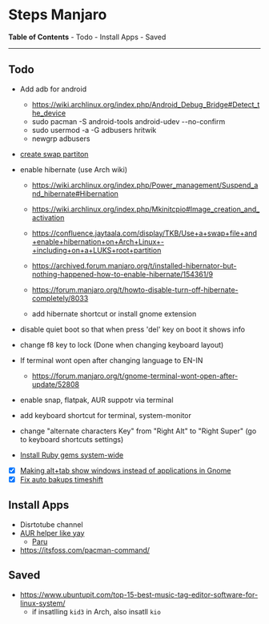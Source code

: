 # Steps Manjaro


**Table of Contents**
    - Todo
    - Install Apps
    - Saved


--- 


## Todo

- Add adb for android
	- https://wiki.archlinux.org/index.php/Android_Debug_Bridge#Detect_the_device
	- sudo pacman -S android-tools android-udev --no-confirm
	- sudo usermod -a -G adbusers hritwik
	- newgrp adbusers

- [create swap partiton](https://wiki.manjaro.org/index.php/Swap)

- enable hibernate (use Arch wiki)
	- https://wiki.archlinux.org/index.php/Power_management/Suspend_and_hibernate#Hibernation
	- https://wiki.archlinux.org/index.php/Mkinitcpio#Image_creation_and_activation
	
	- https://confluence.jaytaala.com/display/TKB/Use+a+swap+file+and+enable+hibernation+on+Arch+Linux+-+including+on+a+LUKS+root+partition
	- https://archived.forum.manjaro.org/t/installed-hibernator-but-nothing-happened-how-to-enable-hibernate/154361/9
	
	- https://forum.manjaro.org/t/howto-disable-turn-off-hibernate-completely/8033
	
	- add hibernate shortcut or install gnome extension

- disable quiet boot so that when press 'del' key on boot it shows info
- change f8 key to lock (Done when changing keyboard layout)
- If terminal wont open after changing language to EN-IN
	- https://forum.manjaro.org/t/gnome-terminal-wont-open-after-update/52808

- enable snap, flatpak, AUR suppotr via terminal
- add keyboard shortcut for terminal, system-monitor
- change "alternate characters Key" from "Right Alt" to "Right Super" (go to keyboard shortcuts settings)
- [Install Ruby gems system-wide](https://wiki.archlinux.org/index.php/ruby#Installing_Ruby)

- [x] [Making alt+tab show windows instead of applications in Gnome](https://bbs.archlinux.org/viewtopic.php?id=228893)
- [x] [Fix auto bakups timeshift](https://forum.manjaro.org/t/back-in-time-crono-jobs-are-not-excuted/45892)

## Install Apps

- Disrtotube channel 
- [AUR helper like yay](https://itsfoss.com/best-aur-helpers/)
	- [Paru](https://itsfoss.com/paru-aur-helper/)
- https://itsfoss.com/pacman-command/


## Saved

- https://www.ubuntupit.com/top-15-best-music-tag-editor-software-for-linux-system/
	- if insatlling ```kid3``` in Arch, also insatll ```kio```
